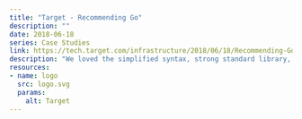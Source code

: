 ```yaml
---
title: "Target - Recommending Go"
description: ""
date: 2018-06-18
series: Case Studies
link: https://tech.target.com/infrastructure/2018/06/18/Recommending-GoLang-at-Target.html
description: "We loved the simplified syntax, strong standard library, great external community, and well-built and maintained libraries. We loved the fast compile times and incredibly small images we could build when deploying containers. As we continue to grow and scale our technical solutions to our guests, we find the concurrency primitives in Go particularly useful."
resources:
- name: logo
  src: logo.svg
  params:
    alt: Target
---
```

